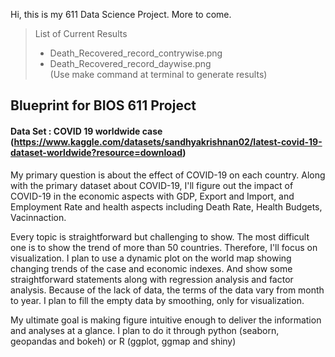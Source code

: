 Hi, this is my 611 Data Science Project. More to come.

> List of Current Results
> - Death_Recovered_record_contrywise.png  
> - Death_Recovered_record_daywise.png  
> (Use make command at terminal to generate results)




## Blueprint for BIOS 611 Project

#### Data Set : COVID 19 worldwide case (https://www.kaggle.com/datasets/sandhyakrishnan02/latest-covid-19-dataset-worldwide?resource=download)

My primary question is about the effect of COVID-19 on each country. Along with the primary dataset
about COVID-19, I'll figure out the impact of COVID-19 in the economic aspects with GDP, Export and
Import, and Employment Rate and health aspects including Death Rate, Health Budgets, Vacinnaction.

Every topic is straightforward but challenging to show. The most difficult one is to show the trend of
more than 50 countries. Therefore, I'll focus on visualization. I plan to use a dynamic plot on the world
map showing changing trends of the case and economic indexes. And show some straightforward
statements along with regression analysis and factor analysis. Because of the lack of data, the terms
of the data vary from month to year. I plan to fill the empty data by smoothing, only for visualization.

My ultimate goal is making figure intuitive enough to deliver the information and analyses at a glance. I
plan to do it through python (seaborn, geopandas and bokeh) or R (ggplot, ggmap and shiny)
